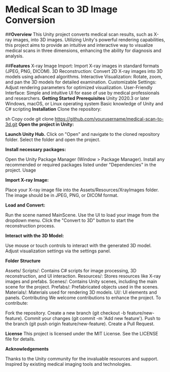 # Medical Scan to 3D Image Conversion

##__Overview__
This Unity project converts medical scan results, such as X-ray images, into 3D images. Utilizing Unity's powerful rendering capabilities, this project aims to provide an intuitive and interactive way to visualize medical scans in three dimensions, enhancing the ability for diagnosis and analysis.

##__Features__
X-ray Image Import: Import X-ray images in standard formats (JPEG, PNG, DICOM).
3D Reconstruction: Convert 2D X-ray images into 3D models using advanced algorithms.
Interactive Visualization: Rotate, zoom, and pan the 3D models for detailed examination.
Customizable Settings: Adjust rendering parameters for optimized visualization.
User-Friendly Interface: Simple and intuitive UI for ease of use by medical professionals and researchers.
__Getting Started__
__Prerequisites__
Unity 2020.3 or later
Windows, macOS, or Linux operating system
Basic knowledge of Unity and C# scripting
__Installation__
Clone the repository:

sh
Copy code
git clone https://github.com/yourusername/medical-scan-to-3d.git
__Open the project in Unity:__

__Launch Unity Hub.__
Click on "Open" and navigate to the cloned repository folder.
Select the folder and open the project.

__Install necessary packages:__

Open the Unity Package Manager (Window > Package Manager).
Install any recommended or required packages listed under "Dependencies" in the project.
Usage

__Import X-ray Image:__

Place your X-ray image file into the Assets/Resources/XrayImages folder.
The image should be in JPEG, PNG, or DICOM format.

__Load and Convert:__

Run the scene named MainScene.
Use the UI to load your image from the dropdown menu.
Click the "Convert to 3D" button to start the reconstruction process.

__Interact with the 3D Model:__

Use mouse or touch controls to interact with the generated 3D model.
Adjust visualization settings via the settings panel.

__Folder Structure__

Assets/
Scripts/: Contains C# scripts for image processing, 3D reconstruction, and UI interaction.
Resources/: Stores resources like X-ray images and prefabs.
Scenes/: Contains Unity scenes, including the main scene for the project.
Prefabs/: Prefabricated objects used in the scenes.
Materials/: Materials used for rendering 3D models.
UI/: UI elements and panels.
Contributing
We welcome contributions to enhance the project. To contribute:

Fork the repository.
Create a new branch (git checkout -b feature/new-feature).
Commit your changes (git commit -m 'Add new feature').
Push to the branch (git push origin feature/new-feature).
Create a Pull Request.

__License__
This project is licensed under the MIT License. See the LICENSE file for details.

__Acknowledgements__

Thanks to the Unity community for the invaluable resources and support.
Inspired by existing medical imaging tools and technologies.
